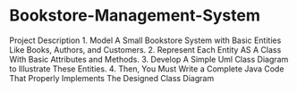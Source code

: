 # Bookstore-Management-System
Project Description 1. Model A Small Bookstore System with Basic Entities Like Books, Authors, and Customers.  2. Represent Each Entity AS A Class With Basic Attributes and Methods. 3. Develop A Simple Uml Class Diagram to Illustrate These Entities.  4. Then, You Must Write a Complete Java Code That Properly Implements The Designed Class Diagram
